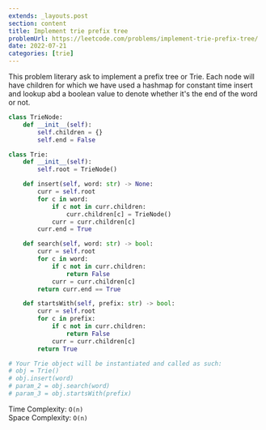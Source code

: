 ```yaml
---
extends: _layouts.post
section: content
title: Implement trie prefix tree
problemUrl: https://leetcode.com/problems/implement-trie-prefix-tree/
date: 2022-07-21
categories: [trie]
---
```


This problem literary ask to implement a prefix tree or Trie. Each node will have children for which we have used a hashmap for constant time insert and lookup abd a boolean value to denote whether it's the end of the word or not.

```python
class TrieNode:
    def __init__(self):
        self.children = {}
        self.end = False

class Trie:
    def __init__(self):
        self.root = TrieNode()

    def insert(self, word: str) -> None:
        curr = self.root
        for c in word:
            if c not in curr.children:
                curr.children[c] = TrieNode()
            curr = curr.children[c]
        curr.end = True

    def search(self, word: str) -> bool:
        curr = self.root
        for c in word:
            if c not in curr.children:
                return False
            curr = curr.children[c]
        return curr.end == True

    def startsWith(self, prefix: str) -> bool:
        curr = self.root
        for c in prefix:
            if c not in curr.children:
                return False
            curr = curr.children[c]
        return True

# Your Trie object will be instantiated and called as such:
# obj = Trie()
# obj.insert(word)
# param_2 = obj.search(word)
# param_3 = obj.startsWith(prefix)
```

Time Complexity: `O(n)` <br/>
Space Complexity: `O(n)`